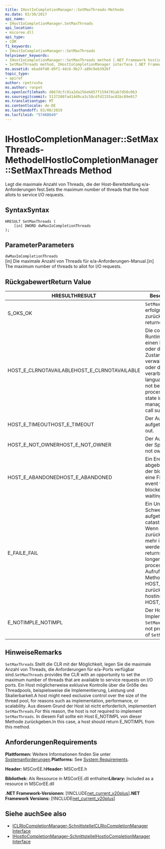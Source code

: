 ```yaml
---
title: IHostIoCompletionManager::SetMaxThreads-Methode
ms.date: 03/30/2017
api_name:
- IHostIoCompletionManager.SetMaxThreads
api_location:
- mscoree.dll
api_type:
- COM
f1_keywords:
- IHostIoCompletionManager::SetMaxThreads
helpviewer_keywords:
- IHostIoCompletionManager::SetMaxThreads method [.NET Framework hosting]
- SetMaxThreads method, IHostIoCompletionManager interface [.NET Framework hosting]
ms.assetid: ebad4f40-d9f1-4dc6-9b27-a89c9eb3926f
topic_type:
- apiref
author: rpetrusha
ms.author: ronpet
ms.openlocfilehash: d867dcfc91a2da256e6857f1594701ab7d58c0b3
ms.sourcegitcommit: 5137208fa414d9ca3c58cdfd2155ac81bc89e917
ms.translationtype: MT
ms.contentlocale: de-DE
ms.lasthandoff: 03/06/2019
ms.locfileid: "57468649"
---
```

# <a name="ihostiocompletionmanagersetmaxthreads-method"></a><span data-ttu-id="8fc9e-102">IHostIoCompletionManager::SetMaxThreads-Methode</span><span class="sxs-lookup"><span data-stu-id="8fc9e-102">IHostIoCompletionManager::SetMaxThreads Method</span></span>
<span data-ttu-id="8fc9e-103">Legt die maximale Anzahl von Threads, die der Host-Bereitstellung e/a-Anforderungen fest.</span><span class="sxs-lookup"><span data-stu-id="8fc9e-103">Sets the maximum number of threads that the host allots to service I/O requests.</span></span>  
  
## <a name="syntax"></a><span data-ttu-id="8fc9e-104">Syntax</span><span class="sxs-lookup"><span data-stu-id="8fc9e-104">Syntax</span></span>  
  
```  
HRESULT SetMaxThreads (  
    [in] DWORD dwMaxIoCompletionThreads  
);  
```  
  
## <a name="parameters"></a><span data-ttu-id="8fc9e-105">Parameter</span><span class="sxs-lookup"><span data-stu-id="8fc9e-105">Parameters</span></span>  
 `dwMaxIoCompletionThreads`  
 <span data-ttu-id="8fc9e-106">[in] Die maximale Anzahl von Threads für e/a-Anforderungen-Manual.</span><span class="sxs-lookup"><span data-stu-id="8fc9e-106">[in] The maximum number of threads to allot for I/O requests.</span></span>  
  
## <a name="return-value"></a><span data-ttu-id="8fc9e-107">Rückgabewert</span><span class="sxs-lookup"><span data-stu-id="8fc9e-107">Return Value</span></span>  
  
|<span data-ttu-id="8fc9e-108">HRESULT</span><span class="sxs-lookup"><span data-stu-id="8fc9e-108">HRESULT</span></span>|<span data-ttu-id="8fc9e-109">Beschreibung</span><span class="sxs-lookup"><span data-stu-id="8fc9e-109">Description</span></span>|  
|-------------|-----------------|  
|<span data-ttu-id="8fc9e-110">S_OK</span><span class="sxs-lookup"><span data-stu-id="8fc9e-110">S_OK</span></span>|<span data-ttu-id="8fc9e-111">`SetMaxThreads` wurde erfolgreich zurückgegeben.</span><span class="sxs-lookup"><span data-stu-id="8fc9e-111">`SetMaxThreads` returned successfully.</span></span>|  
|<span data-ttu-id="8fc9e-112">HOST_E_CLRNOTAVAILABLE</span><span class="sxs-lookup"><span data-stu-id="8fc9e-112">HOST_E_CLRNOTAVAILABLE</span></span>|<span data-ttu-id="8fc9e-113">Die common Language Runtime (CLR) wurde nicht in einen Prozess geladen wurde, oder die CLR ist in einem Zustand, in dem nicht verwalteten Code ausführen oder den Aufruf erfolgreich zu verarbeiten.</span><span class="sxs-lookup"><span data-stu-id="8fc9e-113">The common language runtime (CLR) has not been loaded into a process, or the CLR is in a state in which it cannot run managed code or process the call successfully.</span></span>|  
|<span data-ttu-id="8fc9e-114">HOST_E_TIMEOUT</span><span class="sxs-lookup"><span data-stu-id="8fc9e-114">HOST_E_TIMEOUT</span></span>|<span data-ttu-id="8fc9e-115">Der Aufruf ist ein Timeout aufgetreten.</span><span class="sxs-lookup"><span data-stu-id="8fc9e-115">The call timed out.</span></span>|  
|<span data-ttu-id="8fc9e-116">HOST_E_NOT_OWNER</span><span class="sxs-lookup"><span data-stu-id="8fc9e-116">HOST_E_NOT_OWNER</span></span>|<span data-ttu-id="8fc9e-117">Der Aufrufer ist nicht Besitzer der Sperre.</span><span class="sxs-lookup"><span data-stu-id="8fc9e-117">The caller does not own the lock.</span></span>|  
|<span data-ttu-id="8fc9e-118">HOST_E_ABANDONED</span><span class="sxs-lookup"><span data-stu-id="8fc9e-118">HOST_E_ABANDONED</span></span>|<span data-ttu-id="8fc9e-119">Ein Ereignis wurde abgebrochen, während sich der blockierte Thread oder eine Fiber darauf gewartet.</span><span class="sxs-lookup"><span data-stu-id="8fc9e-119">An event was canceled while a blocked thread or fiber was waiting on it.</span></span>|  
|<span data-ttu-id="8fc9e-120">E_FAIL</span><span class="sxs-lookup"><span data-stu-id="8fc9e-120">E_FAIL</span></span>|<span data-ttu-id="8fc9e-121">Ein Unbekannter Schwerwiegender Fehler ist aufgetreten.</span><span class="sxs-lookup"><span data-stu-id="8fc9e-121">An unknown catastrophic failure occurred.</span></span> <span data-ttu-id="8fc9e-122">Wenn eine Methode E_FAIL zurückgibt, ist die CLR nicht mehr im Prozess verwendet werden.</span><span class="sxs-lookup"><span data-stu-id="8fc9e-122">When a method returns E_FAIL, the CLR is no longer usable within the process.</span></span> <span data-ttu-id="8fc9e-123">Nachfolgende Aufrufe zum Hosten der Methoden HOST_E_CLRNOTAVAILABLE zurück.</span><span class="sxs-lookup"><span data-stu-id="8fc9e-123">Subsequent calls to hosting methods return HOST_E_CLRNOTAVAILABLE.</span></span>|  
|<span data-ttu-id="8fc9e-124">E_NOTIMPL</span><span class="sxs-lookup"><span data-stu-id="8fc9e-124">E_NOTIMPL</span></span>|<span data-ttu-id="8fc9e-125">Der Host stellt keine Implementierung von `SetMaxThreads`.</span><span class="sxs-lookup"><span data-stu-id="8fc9e-125">The host does not provide an implementation of `SetMaxThreads`.</span></span>|  
  
## <a name="remarks"></a><span data-ttu-id="8fc9e-126">Hinweise</span><span class="sxs-lookup"><span data-stu-id="8fc9e-126">Remarks</span></span>  
 <span data-ttu-id="8fc9e-127">`SetMaxThreads` Stellt die CLR mit der Möglichkeit, legen Sie die maximale Anzahl von Threads, die Anforderungen für e/a-Ports verfügbar sind.</span><span class="sxs-lookup"><span data-stu-id="8fc9e-127">`SetMaxThreads` provides the CLR with an opportunity to set the maximum number of threads that are available to service requests on I/O ports.</span></span> <span data-ttu-id="8fc9e-128">Ein Host möglicherweise exklusive Kontrolle über die Größe des Threadpools, beispielsweise die Implementierung, Leistung und Skalierbarkeit.</span><span class="sxs-lookup"><span data-stu-id="8fc9e-128">A host might need exclusive control over the size of the thread pool, for reasons such as implementation, performance, or scalability.</span></span> <span data-ttu-id="8fc9e-129">Aus diesem Grund der Host ist nicht erforderlich, implementiert `SetMaxThreads`.</span><span class="sxs-lookup"><span data-stu-id="8fc9e-129">For this reason, the host is not required to implement `SetMaxThreads`.</span></span> <span data-ttu-id="8fc9e-130">In diesem Fall sollte ein Host E_NOTIMPL von dieser Methode zurückgeben.</span><span class="sxs-lookup"><span data-stu-id="8fc9e-130">In this case, a host should return E_NOTIMPL from this method.</span></span>  
  
## <a name="requirements"></a><span data-ttu-id="8fc9e-131">Anforderungen</span><span class="sxs-lookup"><span data-stu-id="8fc9e-131">Requirements</span></span>  
 <span data-ttu-id="8fc9e-132">**Plattformen:** Weitere Informationen finden Sie unter [Systemanforderungen](../../../../docs/framework/get-started/system-requirements.md).</span><span class="sxs-lookup"><span data-stu-id="8fc9e-132">**Platforms:** See [System Requirements](../../../../docs/framework/get-started/system-requirements.md).</span></span>  
  
 <span data-ttu-id="8fc9e-133">**Header:** MSCorEE.h</span><span class="sxs-lookup"><span data-stu-id="8fc9e-133">**Header:** MSCorEE.h</span></span>  
  
 <span data-ttu-id="8fc9e-134">**Bibliothek:** Als Ressource in MSCorEE.dll enthalten</span><span class="sxs-lookup"><span data-stu-id="8fc9e-134">**Library:** Included as a resource in MSCorEE.dll</span></span>  
  
 <span data-ttu-id="8fc9e-135">**.NET Framework-Versionen:** [!INCLUDE[net_current_v20plus](../../../../includes/net-current-v20plus-md.md)]</span><span class="sxs-lookup"><span data-stu-id="8fc9e-135">**.NET Framework Versions:** [!INCLUDE[net_current_v20plus](../../../../includes/net-current-v20plus-md.md)]</span></span>  
  
## <a name="see-also"></a><span data-ttu-id="8fc9e-136">Siehe auch</span><span class="sxs-lookup"><span data-stu-id="8fc9e-136">See also</span></span>
- [<span data-ttu-id="8fc9e-137">ICLRIoCompletionManager-Schnittstelle</span><span class="sxs-lookup"><span data-stu-id="8fc9e-137">ICLRIoCompletionManager Interface</span></span>](../../../../docs/framework/unmanaged-api/hosting/iclriocompletionmanager-interface.md)
- [<span data-ttu-id="8fc9e-138">IHostIoCompletionManager-Schnittstelle</span><span class="sxs-lookup"><span data-stu-id="8fc9e-138">IHostIoCompletionManager Interface</span></span>](../../../../docs/framework/unmanaged-api/hosting/ihostiocompletionmanager-interface.md)

